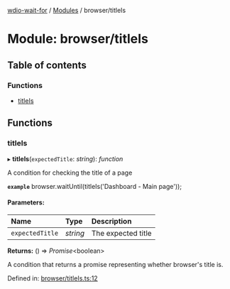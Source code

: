 [wdio-wait-for](../README.md) / [Modules](../modules.md) / browser/titleIs

# Module: browser/titleIs

## Table of contents

### Functions

- [titleIs](browser_titleis.md#titleis)

## Functions

### titleIs

▸ **titleIs**(`expectedTitle`: *string*): *function*

A condition for checking the title of a page

**`example`** 
browser.waitUntil(titleIs('Dashboard - Main page'));

#### Parameters:

| Name | Type | Description |
| :------ | :------ | :------ |
| `expectedTitle` | *string* | The expected title |

**Returns:** () => *Promise*<boolean\>

A condition that returns a promise
    representing whether browser's title is.

Defined in: [browser/titleIs.ts:12](https://github.com/elaichenkov/wdio-wait-for/blob/d3bdd9f/src/browser/titleIs.ts#L12)

